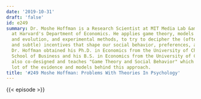 ```yaml
---
date: '2019-10-31'
draft: 'false'
id: e249
summary: Dr. Moshe Hoffman is a Research Scientist at MIT Media Lab &amp; Lecturer
  at Harvard's Department of Economics. He applies game theory, models of learning
  and evolution, and experimental methods, to try to decipher the (often subconscious
  and subtle) incentives that shape our social behavior, preferences, and ideologies.
  Dr. Hoffman obtained his Ph.D. in Economics from the University of Chicago, Booth
  School of Business and his B.S. in Economics from the University of Chicago. He
  also co-designed and teaches "Game Theory and Social Behavior" which lays out a
  lot of the evidence and models behind this approach.
title: '#249 Moshe Hoffman: Problems With Theories In Psychology'
---
```

{{< episode >}}
